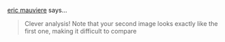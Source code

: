 <a href="https://www.icem7.fr" rel="nofollow noopener" target="_blank">eric mauviere</a> says…
>	Clever analysis! Note that your second image looks exactly like the first one, making it difficult to compare
